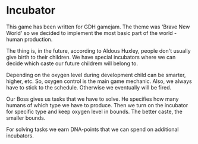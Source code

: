 # Incubator

This game has been written for GDH gamejam. The theme was 'Brave New World' so we 
decided to implement the most basic part of the world - human production. 

The thing is, in the future, according to Aldous Huxley, people don't usually give birth to their children. 
We have special incubators where we can decide which caste our future childrem will belong to. 

Depending on the oxygen level during development child can be smarter, higher, etc. So, oxygen control is the main game mechanic. 
Also, we always have to stick to the schedule. Otherwise we eventually will be fired.

Our Boss gives us tasks that we have to solve. 
He specifies how many humans of which type we have to produce. 
Then we turn on the incubator for specific type and keep oxygen level in bounds. The better caste, the smaller bounds.

For solving tasks we earn DNA-points that we can spend on additional incubators. 
